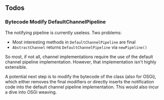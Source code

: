
## Todos

### Bytecode Modify DefaultChannelPipeline

The notifying pipeline is currently useless. Two problems:

* Most interesting methods in `DefaultChannelPipeline` are final
* `AbstractChannel` returns `DefaultChannelPipeline` via `newPipeline()`

So most, if not all, channel implementations require the use of the default channel pipeline implementation. However, that implementation isn't highly extensible.

A potential next step is to modify the bytecode of the class (also for OSGi), which either removes the final modifiers or directly inserts the notification code into the default channel pipeline implementation. This would also incur a dive into OSGi weaving.
